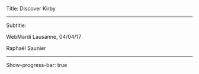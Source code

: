Title: Discover Kirby

----

Subtitle: 

WebMardi Lausanne, 04/04/17 

Raphaël Saunier

----

Show-progress-bar: true